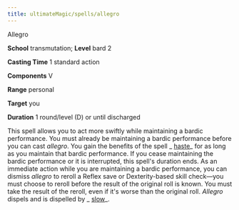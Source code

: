 ```yaml
---
title: ultimateMagic/spells/allegro
---
```

Allegro

**School** transmutation; **Level** bard 2

**Casting Time** 1 standard action

**Components** V

**Range** personal

**Target** you

**Duration** 1 round/level (D) or until discharged

This spell allows you to act more swiftly while maintaining a bardic performance. You must already be maintaining a bardic performance before you can cast _allegro_. You gain the benefits of the spell _ [haste](spells/haste.md#_haste)_ for as long as you maintain that bardic performance. If you cease maintaining the bardic performance or it is interrupted, this spell's duration ends. As an immediate action while you are maintaining a bardic performance, you can dismiss _allegro_ to reroll a Reflex save or Dexterity-based skill check—you must choose to reroll before the result of the original roll is known. You must take the result of the reroll, even if it's worse than the original roll. _Allegro_ dispels and is dispelled by _ [slow](spells/slow.md#_slow)_.

